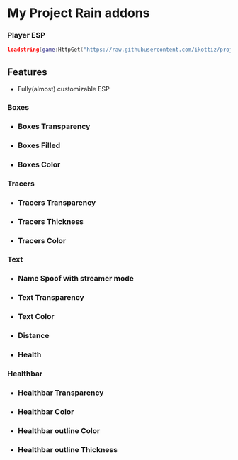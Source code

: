 # My Project Rain addons

### Player ESP

```lua
loadstring(game:HttpGet("https://raw.githubusercontent.com/ikottiz/projectRainAddons/main/playerESP"))()
```
## Features

- Fully(almost) customizable ESP
### Boxes
- ### Boxes Transparency
- ### Boxes Filled
- ### Boxes Color
### Tracers
- ### Tracers Transparency
- ### Tracers Thickness
- ### Tracers Color
### Text
- ### Name Spoof with streamer mode
- ### Text Transparency
- ### Text Color
- ### Distance
- ### Health
### Healthbar
- ### Healthbar Transparency
- ### Healthbar Color
- ### Healthbar outline Color
- ### Healthbar outline Thickness
